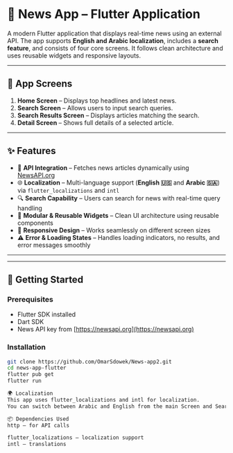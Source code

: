 # 📰 News App – Flutter Application

A modern Flutter application that displays real-time news using an external API. The app supports **English and Arabic localization**, includes a **search feature**, and consists of four core screens. It follows clean architecture and uses reusable widgets and responsive layouts.

---

## 📱 App Screens

1. **Home Screen** – Displays top headlines and latest news.
2. **Search Screen** – Allows users to input search queries.
3. **Search Results Screen** – Displays articles matching the search.
4. **Detail Screen** – Shows full details of a selected article.

---

## ✨ Features

- 🔗 **API Integration** – Fetches news articles dynamically using [NewsAPI.org](https://newsapi.org/)
- 🌐 **Localization** – Multi-language support (**English 🇺🇸** and **Arabic 🇸🇦**) via `flutter_localizations` and `intl`
- 🔍 **Search Capability** – Users can search for news with real-time query handling
- 🧩 **Modular & Reusable Widgets** – Clean UI architecture using reusable components
- 📱 **Responsive Design** – Works seamlessly on different screen sizes
- ⚠️ **Error & Loading States** – Handles loading indicators, no results, and error messages smoothly

---


---

## 🚀 Getting Started

### Prerequisites
- Flutter SDK installed
- Dart SDK
- News API key from [https://newsapi.org](https://newsapi.org)

### Installation

```bash
git clone https://github.com/OmarSdowek/News-app2.git
cd news-app-flutter
flutter pub get
flutter run

🌍 Localization
This app uses flutter_localizations and intl for localization.
You can switch between Arabic and English from the main Screen and Search result screen .

📦 Dependencies Used
http – for API calls

flutter_localizations – localization support
intl – translations


